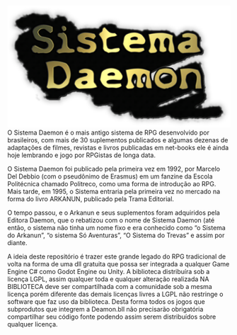 ![##Sistema Deamon](/sistema-daemon.png)
O Sistema Daemon é o mais antigo sistema de RPG desenvolvido por brasileiros, com mais de 30 suplementos publicados e algumas dezenas de adaptações de filmes, revistas e livros publicadas em net-books ele é ainda hoje lembrando e jogo por RPGistas de longa data.

O Sistema Daemon foi publicado pela primeira vez em 1992, por Marcelo Del Debbio (com o pseudônimo de Erasmus) em um fanzine da Escola Politécnica chamado Politreco, como uma forma de introdução ao RPG. Mais tarde, em 1995, o Sistema entraria pela primeira vez no mercado na forma do livro ARKANUN, publicado pela Trama Editorial.

O tempo passou, e o Arkanun e seus suplementos foram adquiridos pela Editora Daemon, que o rebatizou com o nome de Sistema Daemon (até então, o sistema não tinha um nome fixo e era conhecido como “o Sistema do Arkanun”, “o sistema Só Aventuras”, “O Sistema do Trevas” e assim por diante. 

A ideia deste repositório é trazer este grande legado do RPG tradicional de volta na forma de uma dll gratuita que possa ser integrada a qualquer Game Engine C# como Godot Engine ou Unity. A biblioteca distribuíra sob a licença LGPL, assim qualquer toda e qualquer alteração realizada NA BIBLIOTECA deve ser compartilhada com a comunidade sob a mesma licença porém diferente das demais licenças livres a LGPL não restringe o software que faz uso da biblioteca. Desta forma todos os jogos que subprodutos que integrem a Deamon.bll não precisarão obrigatória compartilhar seu código fonte podendo assim serem distribuídos sobre qualquer licença.
